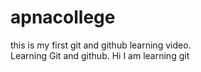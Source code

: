 # apnacollege
this is my first git and github learning video.
<br>
Learning Git and github.
Hi I am learning git
